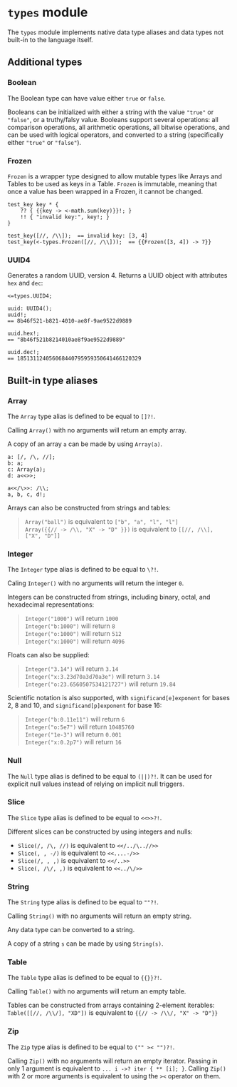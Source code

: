 # `types` module

The `types` module implements native data type aliases and data types not
built-in to the language itself.


## Additional types


### Boolean

The Boolean type can have value either `true` or `false`.

Booleans can be initialized with either a string with the value `"true"` or
`"false"`, or a truthy/falsy value. Booleans support several operations: all
comparison operations, all arithmetic operations, all bitwise operations, and
can be used with logical operators, and converted to a string (specifically
either `"true"` or `"false"`).


### Frozen

`Frozen` is a wrapper type designed to allow mutable types like Arrays and
Tables to be used as keys in a Table. `Frozen` is immutable, meaning that once a
value has been wrapped in a Frozen, it cannot be changed.

```sm
test_key key * {
    ?? { {{key -> <-math.sum(key)}}!; }
    !! { "invalid key:", key!; }
}

test_key([//, /\\]);  == invalid key: [3, 4]
test_key(<-types.Frozen([//, /\\]));  == {{Frozen([3, 4]) -> 7}}
```



### UUID4

Generates a random UUID, version 4.
Returns a UUID object with attributes `hex` and `dec`:

```sm
<=types.UUID4;

uuid: UUID4();
uuid!;
== 8b46f521-b821-4010-ae8f-9ae9522d9889

uuid.hex!;
== "8b46f521b8214010ae8f9ae9522d9889"

uuid.dec!;
== 185131124056068440795959350641466120329
```


## Built-in type aliases


### Array

The `Array` type alias is defined to be equal to `[]?!`.

Calling `Array()` with no arguments will return an empty array.

A copy of an array `a` can be made by using `Array(a)`.

```sm
a: [/, /\, //];
b: a;
c: Array(a);
d: a<<>>;

a<</\>>: /\\;
a, b, c, d!;
```

Arrays can also be constructed from strings and tables:  

> `Array("ball")` is equivalent to `["b", "a", "l", "l"]`  
> `Array({{// -> /\\, "X" -> "D" }})` is equivalent to `[[//, /\\], ["X", "D"]]`


### Integer

The `Integer` type alias is defined to be equal to `\?!`.

Caling `Integer()` with no arguments will return the integer `0`.

Integers can be constructed from strings, including
binary, octal, and hexadecimal representations:  

> `Integer("1000")` will return `1000`  
> `Integer("b:1000")` will return `8`  
> `Integer("o:1000")` will return `512`  
> `Integer("x:1000")` will return `4096`

Floats can also be supplied:
> `Integer("3.14")` will return `3.14`  
> `Integer("x:3.23d70a3d70a3e")` will return `3.14`  
> `Integer("o:23.6560507534121727")` will return `19.84`

Scientific notation is also supported, with `significand[e]exponent` for bases
2, 8 and 10, and `significand[p]exponent` for base 16:
> `Integer("b:0.11e11")` will return `6`  
> `Integer("o:5e7")` will return `10485760`  
> `Integer("1e-3")` will return `0.001`  
> `Integer("x:0.2p7")` will return `16`


### Null

The `Null` type alias is defined to be equal to `(||)?!`. It can be used for
explicit null values instead of relying on implicit null triggers.


### Slice

The `Slice` type alias is defined to be equal to `<<>>?!`.

Different slices can be constructed by using integers and nulls:  

- `Slice(/, /\, //)` is equivalent to `<</../\..//>>`
- `Slice(, , -/)` is equivalent to `<<....-/>>`
- `Slice(/, , ,)` is equivalent to `<</..>>`
- `Slice(, /\/, ,)` is equivalent to `<<../\/>>`


### String

The `String` type alias is defined to be equal to `""?!`.

Calling `String()` with no arguments will return an empty string.

Any data type can be converted to a string.

A copy of a string `s` can be made by using `String(s)`.


### Table

The `Table` type alias is defined to be equal to `{{}}?!`.

Calling `Table()` with no arguments will return an empty table.

Tables can be constructed from arrays containing 2-element iterables:<br>
`Table([[//, /\\/], "XD"])` is equivalent to `{{// -> /\\/, "X" -> "D"}}`

### Zip

The `Zip` type alias is defined to be equal to `("" >< "")?!`.

Calling `Zip()` with no arguments will return an empty iterator.
Passing in only 1 argument is equivalent to `... i ->? iter { ** [i]; }`.
Calling `Zip()` with 2 or more arguments is equivalent to using the `><`
operator on them.